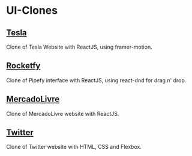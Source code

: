 # UI-Clones

## [Tesla](./youtube-clone-tesla)

Clone of Tesla Website with ReactJS, using framer-motion.

## [Rocketfy](./rocketfy)

Clone of Pipefy interface with ReactJS, using react-dnd for drag n' drop.

## [MercadoLivre](./youtube-clone-mercadolivre)

Clone of MercadoLivre website with ReactJS.

## [Twitter](./rocket-twitter)

Clone of Twitter website with HTML, CSS and Flexbox.